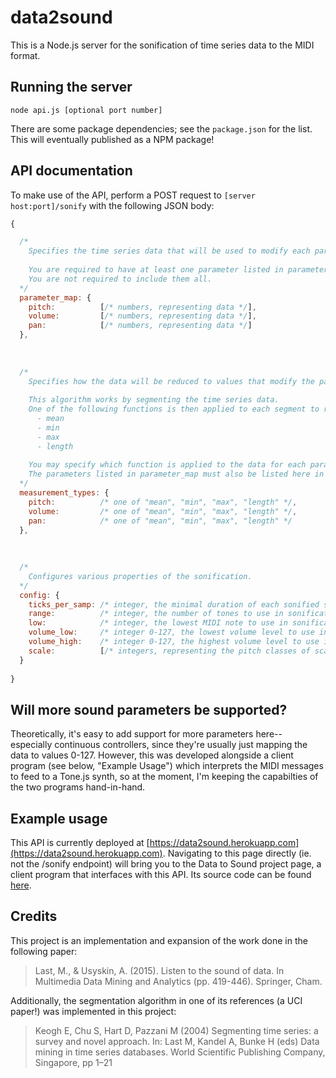 # data2sound
This is a Node.js server for the sonification of time series data to the MIDI format.

## Running the server

`node api.js [optional port number]`

There are some package dependencies; see the `package.json` for the list. This will eventually published as a NPM package!

## API documentation

To make use of the API, perform a POST request to `[server host:port]/sonify` with the following JSON body:

```javascript
{

  /*
    Specifies the time series data that will be used to modify each parameter of the sound.
    
    You are required to have at least one parameter listed in parameter_map.
    You are not required to include them all.
  */
  parameter_map: {
    pitch:          [/* numbers, representing data */],
    volume:         [/* numbers, representing data */],
    pan:            [/* numbers, representing data */]
  },
  
  
  
  /*
    Specifies how the data will be reduced to values that modify the parameters.
    
    This algorithm works by segmenting the time series data.
    One of the following functions is then applied to each segment to reduce it to a single value:
      - mean
      - min
      - max
      - length
      
    You may specify which function is applied to the data for each parameter.
    The parameters listed in parameter_map must also be listed here in measurement_types.
  */
  measurement_types: {
    pitch:          /* one of "mean", "min", "max", "length" */,
    volume:         /* one of "mean", "min", "max", "length" */,
    pan:            /* one of "mean", "min", "max", "length" */
  },
  
  
  
  /*
    Configures various properties of the sonification.
  */
  config: {
    ticks_per_samp: /* integer, the minimal duration of each sonified segment, in MIDI ticks */,
    range:          /* integer, the number of tones to use in sonification */,
    low:            /* integer, the lowest MIDI note to use in sonification */,
    volume_low:     /* integer 0-127, the lowest volume level to use in sonification */,
    volume_high:    /* integer 0-127, the highest volume level to use in sonification */,
    scale:          [/* integers, representing the pitch classes of scale tones */]
  }
  
}
```

## Will more sound parameters be supported?

Theoretically, it's easy to add support for more parameters here-- especially continuous controllers, since they're usually just mapping the data to values 0-127. However, this was developed alongside a client program (see below, "Example Usage") which interprets the MIDI messages to feed to a Tone.js synth, so at the moment, I'm keeping the capabilties of the two programs hand-in-hand.

## Example usage

This API is currently deployed at [https://data2sound.herokuapp.com](https://data2sound.herokuapp.com). Navigating to this page directly (ie. not the /sonify endpoint) will bring you to the Data to Sound project page, a client program that interfaces with this API. Its source code can be found [here](https://github.com/thanasibakis/CS190/tree/master/final-project).

## Credits

This project is an implementation and expansion of the work done in the following paper:

> Last, M., & Usyskin, A. (2015). Listen to the sound of data. In Multimedia Data Mining and Analytics (pp. 419-446). Springer, Cham.

Additionally, the segmentation algorithm in one of its references (a UCI paper!) was implemented in this project:

> Keogh E, Chu S, Hart D, Pazzani M (2004) Segmenting time series: a survey and novel approach. In: Last M, Kandel A, Bunke H (eds) Data mining in time series databases. World Scientific Publishing Company, Singapore, pp 1–21